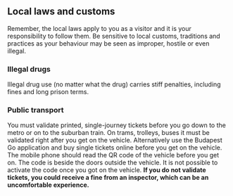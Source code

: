 ## Local laws and customs

Remember, the local laws apply to you as a visitor and it is your responsibility to follow them. Be sensitive to local customs, traditions and practices as your behaviour may be seen as improper, hostile or even illegal.

### **Illegal drugs**

Illegal drug use (no matter what the drug) carries stiff penalties, including fines and long prison terms.

### **Public transport**

You must validate printed, single-journey tickets before you go down to the metro or on to the suburban train. On trams, trolleys, buses it must be validated right after you get on the vehicle. Alternatively use the Budapest Go application and buy single tickets online before you get on the vehicle. The mobile phone should read the QR code of the vehicle before you get on. The code is beside the doors outside the vehicle. It is not possible to activate the code once you got on the vehicle. **If you do not validate tickets, you could receive a fine from an inspector, which can be an uncomfortable experience.**
